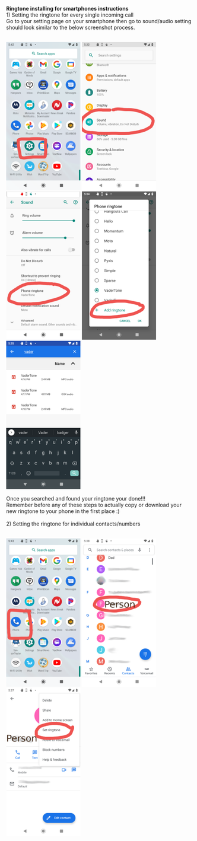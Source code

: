 <b>Ringtone installing for smartphones instructions </b>
<br>1) Setting the ringtone for every single incoming call
<br>
Go to your setting page on your smartphone then go to sound/audio setting should look similar to the below screenshot process.
<br>
<br>
<p float="left">
 <img src="../images/Screenshot_20201116-174256.png" width="200" height="400"> 
 <img src="../images/Screenshot_20201116-173323.png" width="200" height="400"> 
 <img src="../images/Screenshot_20201116-173413.png" width="200" height="400"> 
 <img src="../images/Screenshot_20201116-173442.png" width="200" height="400"> 
 <img src="../images/Screenshot_20201116-173516.png" width="200" height="400"> 
 </p>
 Once you searched and found your ringtone your done!!!
 <br>
 Remember before any of these steps to actually copy or download your new ringtone to your phone in the first place :)
 <br>
<br>
2) Setting the ringtone for individual contacts/numbers
<br><br>
<p float="left">
 <img src="../images/Screenshot_20201116-174328.png" width="200" height="400"> 
 <img src="../images/contacts3.png" width="200" height="400"> 
 <img src="../images/contact2.png" width="200" height="400"> 
 </p>
